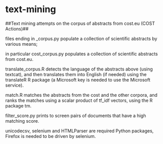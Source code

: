 text-mining
===========

##Text mining attempts on the corpus of abstracts from cost.eu (COST Actions)##

files ending in _corpus.py populate a collection of scientific abstracts by various means;

in particular cost_corpus.py populates a collection of scientific abstracts from cost.eu.

translate_corpus.R detects the language of the abstracts above (using textcat), and then translates them into English (if needed) using the translateR R package (a Microsoft key is needed to use the Microsoft service).

match.R matches the abstracts from the cost and the other corpora, and ranks the matches using a scalar product of tf_idf vectors, using the R package tm.

filter_score.py prints to screen pairs of documents that have a high matching score.

unicodecsv, selenium and HTMLParser are required Python packages, Firefox is needed to be driven by selenium.
